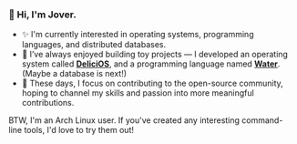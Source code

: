### 👋 Hi, I'm Jover.  

- ✨ I'm currently interested in operating systems, programming languages, and distributed databases.  
- 🌱 I’ve always enjoyed building toy projects — I developed an operating system called **[DeliciOS](https://github.com/JoverZhang/DeliciOS)**, and a programming language named **[Water](https://github.com/JoverZhang/water)**. (Maybe a database is next!)  
- 👯 These days, I focus on contributing to the open-source community, hoping to channel my skills and passion into more meaningful contributions.

BTW, I'm an Arch Linux user. If you've created any interesting command-line tools, I'd love to try them out!




<!--
<a href="https://www.joverzhang.com">
  <img align="left" src="https://github-readme-stats-git-masterrstaa-rickstaa.vercel.app/api?username=JoverZhang&show_icons=true&count_private=true&line_height=20&hide_border=true" />
</a>
<a href="https://www.joverzhang.com">
  <img align="left" src="https://github-readme-stats-git-masterrstaa-rickstaa.vercel.app/api/top-langs/?username=JoverZhang&hide=html,vim%20script,shell&hide_border=true&layout=compact" />
</a>
-->

<!--
**JoverZhang/JoverZhang** is a ✨ _special_ ✨ repository because its `README.md` (this file) appears on your GitHub profile.

Here are some ideas to get you started:

- 🔭 I’m currently working on ...
- 🌱 I’m currently learning ...
- 👯 I’m looking to collaborate on ...
- 🤔 I’m looking for help with ...
- 💬 Ask me about ...
- 📫 How to reach me: ...
- 😄 Pronouns: ...
- ⚡ Fun fact: ...
-->
